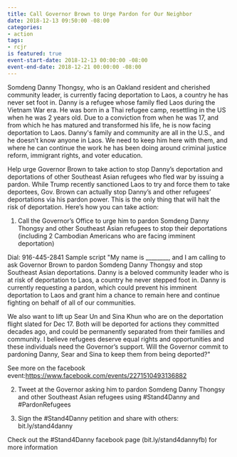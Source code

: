 ```yaml
---
title: Call Governor Brown to Urge Pardon for Our Neighbor
date: 2018-12-13 09:50:00 -08:00
categories:
- action
tags:
- rcjr
is featured: true
event-start-date: 2018-12-13 00:00:00 -08:00
event-end-date: 2018-12-21 00:00:00 -08:00
---
```


Somdeng Danny Thongsy, who is an Oakland resident and cherished community leader, is currently facing deportation to Laos, a country he has never set foot in. Danny is a refugee whose family fled Laos during the Vietnam War era. He was born in a Thai refugee camp, resettling in the US when he was 2 years old. Due to a conviction from when he was 17, and from which he has matured and transformed his life, he is now facing deportation to Laos. Danny's family and community are all in the U.S., and he doesn’t know anyone in Laos. We need to keep him here with them, and where he can continue the work he has been doing around criminal justice reform, immigrant rights, and voter education. 

Help urge Governor Brown to take action to stop Danny’s deportation and deportations of other Southeast Asian refugees who fled war by issuing a pardon. While Trump recently sanctioned Laos to try and force them to take deportees, Gov. Brown can actually stop Danny’s and other refugees’ deportations via his pardon power. This is the only thing that will halt the risk of deportation. Here’s how you can take action:

1. Call the Governor’s Office to urge him to pardon Somdeng Danny Thongsy and other Southeast Asian refugees to stop their deportations (including 2 Cambodian Americans who are facing imminent deportation)

Dial: 916-445-2841
Sample script 
"My name is ________, and I am calling to ask Governor Brown to pardon Somdeng Danny Thongsy and stop Southeast Asian deportations. Danny is a beloved community leader who is at risk of deportation to Laos, a country he never stepped foot in. Danny is currently requesting a pardon, which could prevent his imminent deportation to Laos and grant him a chance to remain here and continue fighting on behalf of all of our communities.

We also want to lift up Sear Un and Sina Khun who are on the deportation flight slated for Dec 17. Both will be deported for actions they committed decades ago, and could be permanently separated from their families and community. I believe refugees deserve equal rights and opportunities and these individuals need the Governor’s support. Will the Governor commit to pardoning Danny, Sear and Sina to keep them from being deported?"

See more on the facebook event:https://www.facebook.com/events/2271510493136882

2. Tweet at the Governor asking him to pardon Somdeng Danny Thongsy and other Southeast Asian refugees using #Stand4Danny and #PardonRefugees

3. Sign the #Stand4Danny petition and share with others: bit.ly/stand4danny

Check out the #Stand4Danny facebook page (bit.ly/stand4dannyfb) for more information